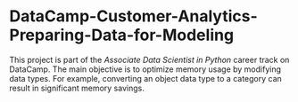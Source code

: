 # DataCamp-Customer-Analytics-Preparing-Data-for-Modeling

This project is part of the *Associate Data Scientist in Python* career track on DataCamp. The main objective is to optimize memory usage by modifying data types. For example, converting an object data type to a category can result in significant memory savings.
